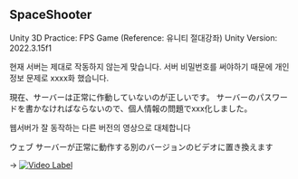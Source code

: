 ## SpaceShooter 
Unity 3D Practice: FPS Game (Reference: 유니티 절대강좌)
Unity Version: 2022.3.15f1

현재 서버는 제대로 작동하지 않는게 맞습니다. 서버 비밀번호를 써야하기 때문에 개인정보 문제로 xxxx화 했습니다. 

現在、サーバーは正常に作動していないのが正しいです。 サーバーのパスワードを書かなければならないので、個人情報の問題でxxx化しました。


웹서버가 잘 동작하는 다른 버전의 영상으로 대체합니다 

ウェブ サーバーが正常に動作する別のバージョンのビデオに置き換えます

-> [![Video Label](http://img.youtube.com/vi/WO-9fBS4WLY/0.jpg)](https://youtu.be/WO-9fBS4WLY)
